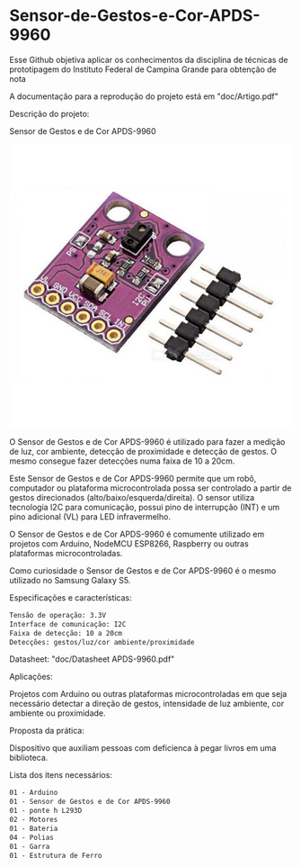 # Sensor-de-Gestos-e-Cor-APDS-9960
Esse Github objetiva aplicar os conhecimentos da disciplina de técnicas de prototipagem do Instituto Federal de Campina Grande para obtenção de nota

A documentação para a reprodução do projeto está em "doc/Artigo.pdf"

Descrição do projeto:

Sensor de Gestos e de Cor APDS-9960

![img](https://github.com/DaviDosCompiuter/Sensor-de-Gestos-e-Cor-APDS-9960/blob/main/docs/datasheets/Sensor.png)

O Sensor de Gestos e de Cor APDS-9960 é utilizado para fazer a medição de luz, cor ambiente, detecção de proximidade e detecção de gestos. O mesmo consegue fazer detecções numa faixa de 10 a 20cm.

Este Sensor de Gestos e de Cor APDS-9960 permite que um robô, computador ou plataforma microcontrolada possa ser controlado a partir de gestos direcionados (alto/baixo/esquerda/direita). O sensor utiliza tecnologia I2C para comunicação, possui pino de interrupção (INT) e um pino adicional (VL) para LED infravermelho.

O Sensor de Gestos e de Cor APDS-9960 é comumente utilizado em projetos com Arduino, NodeMCU ESP8266, Raspberry ou outras plataformas microcontroladas.

Como curiosidade o Sensor de Gestos e de Cor APDS-9960 é o mesmo utilizado no Samsung Galaxy S5.

Especificações e características:
```
Tensão de operação: 3.3V
Interface de comunicação: I2C
Faixa de detecção: 10 a 20cm
Detecções: gestos/luz/cor ambiente/proximidade
```

Datasheet:
"doc/Datasheet APDS-9960.pdf"

Aplicações:

Projetos com Arduino ou outras plataformas microcontroladas em que seja necessário detectar a direção de gestos, intensidade de luz ambiente, cor ambiente ou proximidade.

Proposta da prática:

Dispositivo que auxiliam pessoas com deficienca à pegar livros em uma biblioteca.

Lista dos itens necessários:
```
01 - Arduino
01 - Sensor de Gestos e de Cor APDS-9960
01 - ponte h L293D
02 - Motores
01 - Bateria
04 - Polias
01 - Garra
01 - Estrutura de Ferro
```


